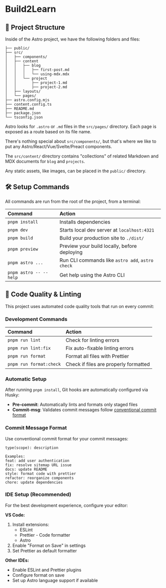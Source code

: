 # Build2Learn

## 🚀 Project Structure

Inside of the Astro project, we have the following folders and files:

```text
├── public/
├── src/
│   ├── components/
│   ├── content
│   │   ├── blog
│   │   │   ├── first-post.md
│   │   │   └── using-mdx.mdx
│   │   └── project
│   │       ├── project-1.md
│   │       ├── project-2.md
│   ├── layouts/
│   └── pages/
├── astro.config.mjs
├── content.config.ts
├── README.md
├── package.json
└── tsconfig.json
```

Astro looks for `.astro` or `.md` files in the `src/pages/` directory. Each page is exposed as a route based on its file name.

There's nothing special about `src/components/`, but that's where we like to put any Astro/React/Vue/Svelte/Preact components.

The `src/content/` directory contains "collections" of related Markdown and MDX documents for `blog` and `projects`.

Any static assets, like images, can be placed in the `public/` directory.

## 🛠️ Setup Commands

All commands are run from the root of the project, from a terminal:

| Command                | Action                                           |
| :--------------------- | :----------------------------------------------- |
| `pnpm install`         | Installs dependencies                            |
| `pnpm dev`             | Starts local dev server at `localhost:4321`      |
| `pnpm build`           | Build your production site to `./dist/`          |
| `pnpm preview`         | Preview your build locally, before deploying     |
| `pnpm astro ...`       | Run CLI commands like `astro add`, `astro check` |
| `pnpm astro -- --help` | Get help using the Astro CLI                     |

## 🧹 Code Quality & Linting

This project uses automated code quality tools that run on every commit:

### Development Commands

| Command                 | Action                                |
| :---------------------- | :------------------------------------ |
| `pnpm run lint`         | Check for linting errors              |
| `pnpm run lint:fix`     | Fix auto-fixable linting errors       |
| `pnpm run format`       | Format all files with Prettier        |
| `pnpm run format:check` | Check if files are properly formatted |

### Automatic Setup

After running `pnpm install`, Git hooks are automatically configured via Husky:

- **Pre-commit**: Automatically lints and formats only staged files
- **Commit-msg**: Validates commit messages follow [conventional commit format](https://conventionalcommits.org/)

### Commit Message Format

Use conventional commit format for your commit messages:

```
type(scope): description

Examples:
feat: add user authentication
fix: resolve sitemap URL issue
docs: update README
style: format code with prettier
refactor: reorganize components
chore: update dependencies
```

### IDE Setup (Recommended)

For the best development experience, configure your editor:

**VS Code:**

1. Install extensions:
   - ESLint
   - Prettier - Code formatter
   - Astro
2. Enable "Format on Save" in settings
3. Set Prettier as default formatter

**Other IDEs:**

- Enable ESLint and Prettier plugins
- Configure format on save
- Set up Astro language support if available
